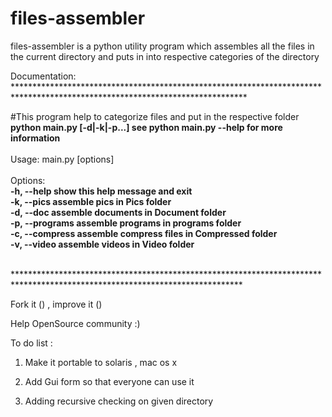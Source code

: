 # files-assembler
files-assembler is a python utility program which assembles all the files in the current directory and puts in into respective categories of the directory 
<p>
Documentation:<br>
*****************************************************************************************************************************
<br>

#This program help to categorize files and put in the respective folder 
<br>
<b> python main.py [-d|-k|-p...] see python main.py --help for more information </b> 
<br><br>
Usage: main.py [options]
<br><br>
Options:<br>
  <b>-h, --help      show this help message and exit</b><br>
  <b>-k, --pics      assemble pics in Pics folder</b><br>
  <b>-d, --doc       assemble documents in Document folder</b><br>
  <b>-p, --programs  assemble programs in programs folder</b><br>
  <b>-c, --compress  assemble compress files in Compressed folder</b><br>
  <b>-v, --video     assemble videos in Video folder</b><br>

<br>
****************************************************************************************************************************<br>
</p>
Fork it () , improve it ()

Help OpenSource community :) 

To do list : 
1) Make it portable to solaris , mac os x <br> 

2) Add Gui form so that everyone can use it <br> 

3) Adding recursive checking on given directory <br> 

